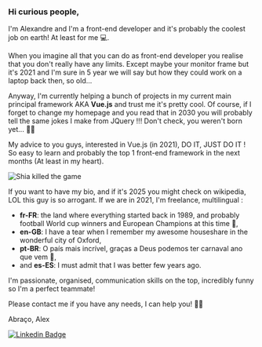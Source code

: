 ### Hi curious people,

I'm Alexandre and I'm a front-end developer and it's probably the coolest job on earth! At least for me :computer:.

When you imagine all that you can do as front-end developer you realise that you don't really have any limits. Except maybe your monitor frame but it's 2021 and I'm sure in 5 year we will say but how they could work on a laptop back then, so old...

Anyway, I'm currently helping a bunch of projects in my current main principal framework AKA **Vue.js** and trust me it's pretty cool. Of course, if I forget to change my homepage and you read that in 2030 you will probably tell the same jokes I make from JQuery !!! Don't check, you weren't born yet... :astronaut:

My advice to you guys, interested in Vue.js (in 2021), DO IT, JUST DO IT ! So easy to learn and probably the top 1 front-end framework in the next months (At least in my heart).

![Shia killed the game](https://media.giphy.com/media/87xihBthJ1DkA/giphy.gif)

If you want to have my bio, and if it's 2025 you might check on wikipedia, LOL this guy is so arrogant. If we are in 2021, I'm freelance, multilingual :
 - **fr-FR**: the land where everything started back in 1989, and probably football World cup winners and European Champions at this time :frog:,
 - **en-GB**: I have a tear when I remember my awesome houseshare in the wonderful city of Oxford,
 - **pt-BR**: O país mais incrível, graças a Deus podemos ter carnaval ano que vem :man_dancing:,
 - and **es-ES**: I must admit that I was better few years ago.

I'm passionate, organised, communication skills on the top, incredibly funny so I'm a perfect teammate!

Please contact me if you have any needs, I can help you! :fist_right::fist_left:

Abraço, Alex

[![Linkedin Badge](https://img.shields.io/badge/-LinkedIn-blue?style=flat-square&logo=Linkedin&logoColor=white&link=https://www.linkedin.com/in/harshkumarkhatri/)](https://www.linkedin.com/in/alexandre-david-798a633a/) 
